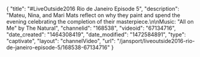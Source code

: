 {
    "title": "#LiveOutside2016 Rio de Janeiro Episode 5",
    "description": "Mateu, Nina, and Mari Mats reflect on why they paint and spend the evening celebrating the completion of their masterpiece.\n\nMusic: \"All on Me\" by The Natural",
    "channelid": "168538",
    "videoid": "67134716",
    "date_created": "1464308419",
    "date_modified": "1472584891",
    "type": "captivate",
    "layout": "channelVideo",
    "url": "\/jansport\/liveoutside2016-rio-de-janeiro-episode-5\/168538-67134716"
}